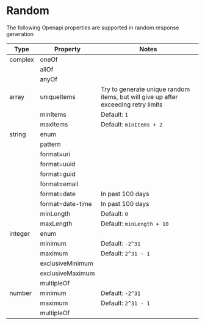 # Random

The following Openapi properties are supported in random response generation

|Type|Property|Notes|
|---|---|---|
|complex|oneOf| |
| |allOf| |
| |anyOf| |
|array|uniqueItems|Try to generate unique random items, but will give up after exceeding retry limits|
| |minItems|Default: `1`|
| |maxItems|Default: `minItems + 2`|
|string|enum| |
| |pattern| |
| |format=uri| |
| |format=uuid| |
| |format=guid| |
| |format=email| |
| |format=date|In past 100 days|
| |format=date-time|In past 100 days|
| |minLength|Default: `0`|
| |maxLength|Default: `minLength + 10`|
|integer|enum| |
| |minimum|Default: `-2^31`|
| |maximum|Default: `2^31 - 1`|
| |exclusiveMinimum| |
| |exclusiveMaximum| |
| |multipleOf| |
|number|minimum|Default: `-2^31`|
| |maximum|Default: `2^31 - 1`|
| |multipleOf| |
